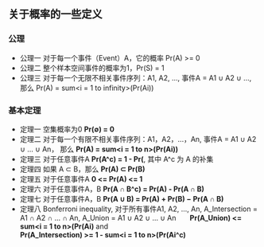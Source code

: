 
## 关于概率的一些定义
### 公理
* 公理一 对于每一个事件（Event）A，它的概率 Pr(A) >= 0
* 公理二 整个样本空间事件的概率为1，Pr(S) = 1
* 公理三 对于每一个无限不相关事件序列：A1, A2, ..., 事件A = A1 ∪ A2 ∪ ..., 那么 Pr(A) = sum\<i = 1 to infinity>(Pr(Ai))

### 基本定理
* 定理一 空集概率为0  **Pr(∅) = 0**
* 定理二 对于每一个有限不相关事件序列：A1，A2，...，An, 事件A = A1 ∪ A2 ∪ ... ∪ An， 那么 **Pr(A) = sum\<i = 1 to n>(Pr(Ai))**
* 定理三 对于任意事件A  **Pr(A^c) = 1 - Pr(**, 其中 A^c 为 A 的补集
* 定理四 如果 A ⊂ B，那么 **Pr(A) ⊂ Pr(B)**
* 定理五 对于任意事件A  **0 <= Pr(A) <= 1**
* 定理六 对于任意事件A，B  **Pr(A ∩ B^c) = Pr(A) - Pr(A ∩ B)**
* 定理七 对于任意事件A，B  **Pr(A ∪ B) = Pr(A) + Pr(B) − Pr(A ∩ B)**
* 定理八 Bonferroni inequality, 对于所有事件A1, A2, ..., An, A_Intersection = A1 ∩ A2 ∩ ... ∩ An, A_Union = A1 ∪ A2 ∪ ... ∪ An
        **Pr(A_Union) <= sum\<i = 1 to n>(Pr(Ai)**   and   
        **Pr(A_Intersection) >= 1 - sum\<i = 1 to n>(Pr(Ai^c)**

